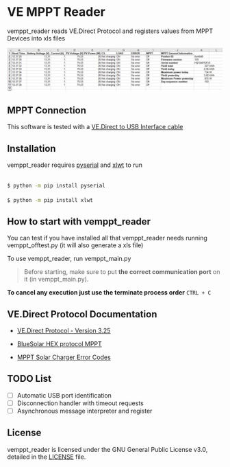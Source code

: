 # VE MPPT Reader


vemppt_reader reads VE.Direct Protocol and registers values from MPPT Devices into xls files

<img src="images/header_image.JPG" >

## MPPT Connection


This software is tested with a [VE.Direct to USB Interface cable](https://www.victronenergy.com.es/accessories/ve-direct-to-usb-interface)


## Installation

vemppt_reader requires [pyserial](https://pypi.org/project/pyserial/) and [xlwt](https://pypi.org/project/xlwt/) to run


```sh

$ python -m pip install pyserial

$ python -m pip install xlwt

```

## How to start with vemppt_reader

You can test if you have installed all that vemppt_reader needs running vemppt_offtest.py (it will also generate a xls file)

To use vemppt_reader, run vemppt_main.py
> Before starting, make sure to put **the correct communication port** on it (in vemppt_main.py).

**To cancel any execution just use the terminate process order** `CTRL + C`

## VE.Direct Protocol Documentation

  - [VE.Direct Protocol - Version 3.25](https://www.victronenergy.com.es/download-document/2036/ve.direct-protocol-3.25.pdf)

  - [BlueSolar HEX protocol MPPT](https://www.victronenergy.com.es/download-document/4459/bluesolar-hex-protocol-mppt.pdf)
  
  - [MPPT Solar Charger Error Codes](https://www.victronenergy.com/live/mppt-error-codes)


## TODO List
 - [ ] Automatic USB port identification
 - [ ] Disconnection handler with timeout requests
 - [ ] Asynchronous message interpreter and register

## License
vemppt_reader is licensed under the GNU General Public License v3.0, detailed in the [LICENSE](https://github.com/AaronPB/vemppt_reader/blob/master/LICENSE) file.
